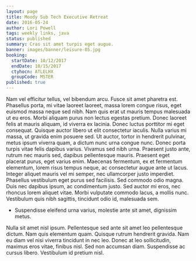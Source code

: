 ```yaml
---
layout: page
title: Moody Sub Tech Executive Retreat
date: 2016-05-24
author: Lori Powell
tags: weekly links, java
status: published
summary: Cras sit amet turpis eget augue.
banner: images/banner/leisure-05.jpg
booking:
  startDate: 10/12/2017
  endDate: 10/15/2017
  ctyhocn: ATLELHX
  groupCode: MSTER
published: true
---
```

Nam vel efficitur tellus, vel bibendum arcu. Fusce sit amet pharetra est. Phasellus porta, mi vitae laoreet laoreet, massa lorem congue risus, eget euismod massa neque sed nibh. Nam quis erat ut mauris tempus malesuada ut eu eros. Morbi aliquam purus non lectus egestas pretium. Donec laoreet felis at mauris aliquam, id viverra ex lacinia. Donec luctus porttitor mi eget consequat. Quisque auctor libero ut elit consectetur iaculis.
Nulla varius mi massa, ut gravida enim posuere sed. Ut auctor, tortor in hendrerit pulvinar, metus ipsum viverra quam, a dictum nunc urna congue nunc. Donec porta turpis vitae felis dapibus varius. Vivamus sed nibh urna. Praesent justo ante, rutrum nec mauris sed, dapibus pellentesque mauris. Praesent eget placerat purus, eget varius enim. Maecenas fermentum, ex et fermentum elementum, lorem risus tempus neque, ac consectetur augue ante ut lacus. Integer aliquet mauris vel mi semper, nec ullamcorper justo imperdiet. Phasellus vestibulum eget purus sed facilisis. Sed commodo odio magna. Duis nec dapibus ipsum, ac condimentum justo. Sed auctor mi eros, nec rhoncus lorem aliquet vitae. Morbi vulputate commodo lacus, a mollis nunc. Vestibulum quis nibh sagittis, tincidunt odio id, malesuada sem.

* Suspendisse eleifend urna varius, molestie ante sit amet, dignissim metus.

Nulla sit amet nisl ipsum. Pellentesque sed ante sit amet leo pellentesque dictum. Nam quis elementum quam. Quisque rutrum hendrerit gravida. Nam eu diam vel nisi viverra tincidunt in nec leo. Donec at leo sollicitudin, maximus eros vitae, finibus nisl. Sed non accumsan diam. Suspendisse ac cursus libero. Vestibulum id pretium nisl.
